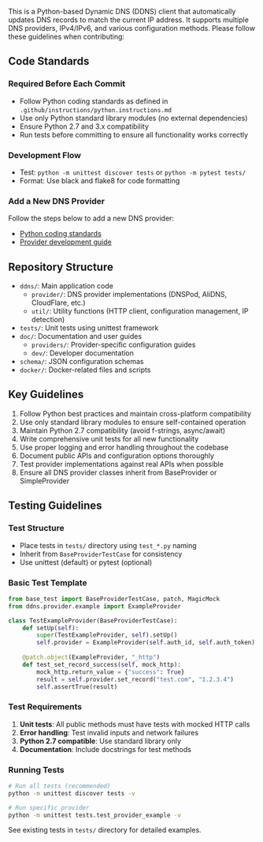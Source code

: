 This is a Python-based Dynamic DNS (DDNS) client that automatically updates DNS records to match the current IP address. It supports multiple DNS providers, IPv4/IPv6, and various configuration methods. Please follow these guidelines when contributing:

## Code Standards

### Required Before Each Commit
- Follow Python coding standards as defined in `.github/instructions/python.instructions.md`
- Use only Python standard library modules (no external dependencies)
- Ensure Python 2.7 and 3.x compatibility
- Run tests before committing to ensure all functionality works correctly

### Development Flow
- Test: `python -m unittest discover tests` or `python -m pytest tests/`
- Format: Use black and flake8 for code formatting

### Add a New DNS Provider

Follow the steps below to add a new DNS provider:
- [Python coding standards](./instructions/python.instructions.md)
- [Provider development guide](../doc/dev/provider.md)

## Repository Structure
- `ddns/`: Main application code
  - `provider/`: DNS provider implementations (DNSPod, AliDNS, CloudFlare, etc.)
  - `util/`: Utility functions (HTTP client, configuration management, IP detection)
- `tests/`: Unit tests using unittest framework
- `doc/`: Documentation and user guides
  - `providers/`: Provider-specific configuration guides
  - `dev/`: Developer documentation
- `schema/`: JSON configuration schemas
- `docker/`: Docker-related files and scripts

## Key Guidelines
1. Follow Python best practices and maintain cross-platform compatibility
2. Use only standard library modules to ensure self-contained operation
3. Maintain Python 2.7 compatibility (avoid f-strings, async/await)
4. Write comprehensive unit tests for all new functionality
5. Use proper logging and error handling throughout the codebase
6. Document public APIs and configuration options thoroughly
7. Test provider implementations against real APIs when possible
8. Ensure all DNS provider classes inherit from BaseProvider or SimpleProvider

## Testing Guidelines

### Test Structure
- Place tests in `tests/` directory using `test_*.py` naming
- Inherit from `BaseProviderTestCase` for consistency
- Use unittest (default) or pytest (optional)

### Basic Test Template
```python
from base_test import BaseProviderTestCase, patch, MagicMock
from ddns.provider.example import ExampleProvider

class TestExampleProvider(BaseProviderTestCase):
    def setUp(self):
        super(TestExampleProvider, self).setUp()
        self.provider = ExampleProvider(self.auth_id, self.auth_token)
    
    @patch.object(ExampleProvider, "_http")
    def test_set_record_success(self, mock_http):
        mock_http.return_value = {"success": True}
        result = self.provider.set_record("test.com", "1.2.3.4")
        self.assertTrue(result)
```

### Test Requirements
1. **Unit tests**: All public methods must have tests with mocked HTTP calls
2. **Error handling**: Test invalid inputs and network failures
3. **Python 2.7 compatible**: Use standard library only
4. **Documentation**: Include docstrings for test methods

### Running Tests
```bash
# Run all tests (recommended)
python -m unittest discover tests -v

# Run specific provider
python -m unittest tests.test_provider_example -v
```

See existing tests in `tests/` directory for detailed examples.